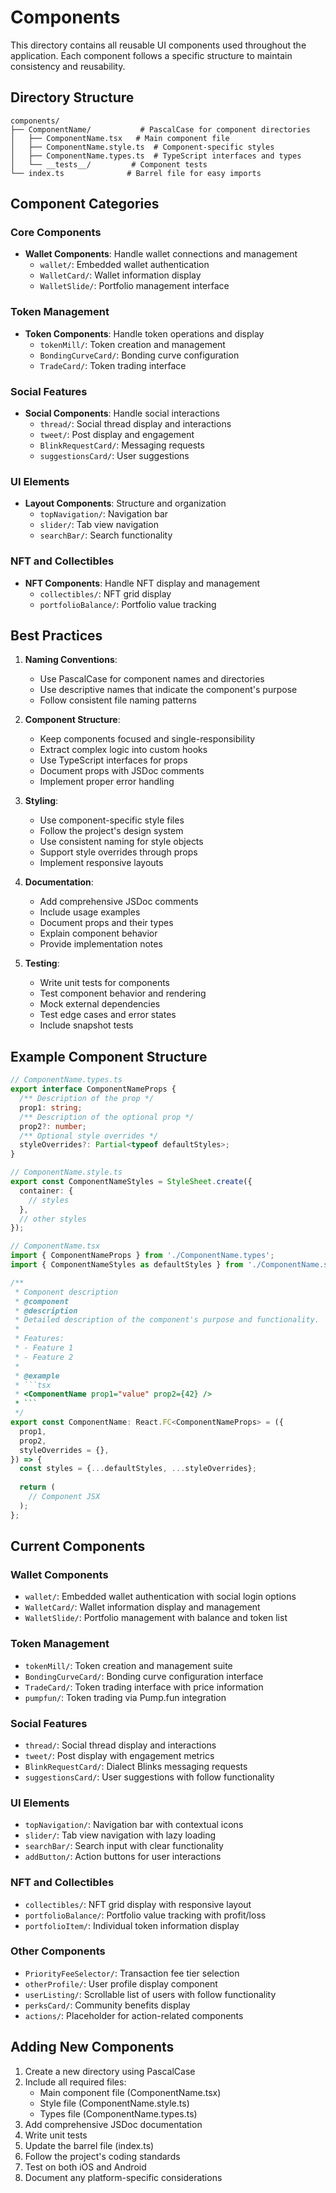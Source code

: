 # Components

This directory contains all reusable UI components used throughout the application. Each component follows a specific structure to maintain consistency and reusability.

## Directory Structure

```
components/
├── ComponentName/           # PascalCase for component directories
│   ├── ComponentName.tsx   # Main component file
│   ├── ComponentName.style.ts  # Component-specific styles
│   ├── ComponentName.types.ts  # TypeScript interfaces and types
│   └── __tests__/         # Component tests
└── index.ts              # Barrel file for easy imports
```

## Component Categories

### Core Components
- **Wallet Components**: Handle wallet connections and management
  - `wallet/`: Embedded wallet authentication
  - `WalletCard/`: Wallet information display
  - `WalletSlide/`: Portfolio management interface

### Token Management
- **Token Components**: Handle token operations and display
  - `tokenMill/`: Token creation and management
  - `BondingCurveCard/`: Bonding curve configuration
  - `TradeCard/`: Token trading interface

### Social Features
- **Social Components**: Handle social interactions
  - `thread/`: Social thread display and interactions
  - `tweet/`: Post display and engagement
  - `BlinkRequestCard/`: Messaging requests
  - `suggestionsCard/`: User suggestions

### UI Elements
- **Layout Components**: Structure and organization
  - `topNavigation/`: Navigation bar
  - `slider/`: Tab view navigation
  - `searchBar/`: Search functionality

### NFT and Collectibles
- **NFT Components**: Handle NFT display and management
  - `collectibles/`: NFT grid display
  - `portfolioBalance/`: Portfolio value tracking

## Best Practices

1. **Naming Conventions**:
   - Use PascalCase for component names and directories
   - Use descriptive names that indicate the component's purpose
   - Follow consistent file naming patterns

2. **Component Structure**:
   - Keep components focused and single-responsibility
   - Extract complex logic into custom hooks
   - Use TypeScript interfaces for props
   - Document props with JSDoc comments
   - Implement proper error handling

3. **Styling**:
   - Use component-specific style files
   - Follow the project's design system
   - Use consistent naming for style objects
   - Support style overrides through props
   - Implement responsive layouts

4. **Documentation**:
   - Add comprehensive JSDoc comments
   - Include usage examples
   - Document props and their types
   - Explain component behavior
   - Provide implementation notes

5. **Testing**:
   - Write unit tests for components
   - Test component behavior and rendering
   - Mock external dependencies
   - Test edge cases and error states
   - Include snapshot tests

## Example Component Structure

```typescript
// ComponentName.types.ts
export interface ComponentNameProps {
  /** Description of the prop */
  prop1: string;
  /** Description of the optional prop */
  prop2?: number;
  /** Optional style overrides */
  styleOverrides?: Partial<typeof defaultStyles>;
}

// ComponentName.style.ts
export const ComponentNameStyles = StyleSheet.create({
  container: {
    // styles
  },
  // other styles
});

// ComponentName.tsx
import { ComponentNameProps } from './ComponentName.types';
import { ComponentNameStyles as defaultStyles } from './ComponentName.style';

/**
 * Component description
 * @component
 * @description
 * Detailed description of the component's purpose and functionality.
 * 
 * Features:
 * - Feature 1
 * - Feature 2
 * 
 * @example
 * ```tsx
 * <ComponentName prop1="value" prop2={42} />
 * ```
 */
export const ComponentName: React.FC<ComponentNameProps> = ({
  prop1,
  prop2,
  styleOverrides = {},
}) => {
  const styles = {...defaultStyles, ...styleOverrides};
  
  return (
    // Component JSX
  );
};
```

## Current Components

### Wallet Components
- `wallet/`: Embedded wallet authentication with social login options
- `WalletCard/`: Wallet information display and management
- `WalletSlide/`: Portfolio management with balance and token list

### Token Management
- `tokenMill/`: Token creation and management suite
- `BondingCurveCard/`: Bonding curve configuration interface
- `TradeCard/`: Token trading interface with price information
- `pumpfun/`: Token trading via Pump.fun integration

### Social Features
- `thread/`: Social thread display and interactions
- `tweet/`: Post display with engagement metrics
- `BlinkRequestCard/`: Dialect Blinks messaging requests
- `suggestionsCard/`: User suggestions with follow functionality

### UI Elements
- `topNavigation/`: Navigation bar with contextual icons
- `slider/`: Tab view navigation with lazy loading
- `searchBar/`: Search input with clear functionality
- `addButton/`: Action buttons for user interactions

### NFT and Collectibles
- `collectibles/`: NFT grid display with responsive layout
- `portfolioBalance/`: Portfolio value tracking with profit/loss
- `portfolioItem/`: Individual token information display

### Other Components
- `PriorityFeeSelector/`: Transaction fee tier selection
- `otherProfile/`: User profile display component
- `userListing/`: Scrollable list of users with follow functionality
- `perksCard/`: Community benefits display
- `actions/`: Placeholder for action-related components

## Adding New Components

1. Create a new directory using PascalCase
2. Include all required files:
   - Main component file (ComponentName.tsx)
   - Style file (ComponentName.style.ts)
   - Types file (ComponentName.types.ts)
3. Add comprehensive JSDoc documentation
4. Write unit tests
5. Update the barrel file (index.ts)
6. Follow the project's coding standards
7. Test on both iOS and Android
8. Document any platform-specific considerations 